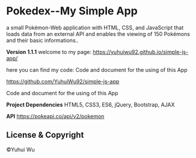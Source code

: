 # Pokedex--My Simple App
a small Pokémon-Web application with HTML, CSS, and JavaScript that loads data from an external API and enables the viewing of 150 Pokémons and their basic informations..

**Version 1.1.1**
welcome to my page: https://yuhuiwu92.github.io/simple-js-app/

here you can find my code:
Code and document for the using of this App

https://github.com/YuhuiWu92/simple-js-app

Code and document for the using of this App

**Project Dependencies**
HTML5, CSS3, ES6, jQuery, Bootstrap, AJAX

**API**
https://pokeapi.co/api/v2/pokemon

## License & Copyright
©Yuhui Wu
